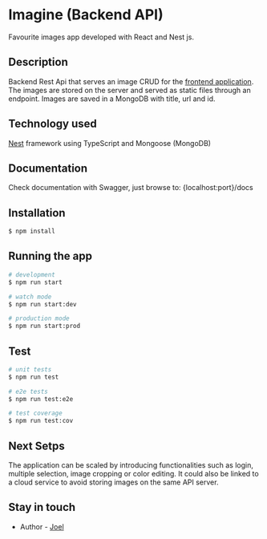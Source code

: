 # Imagine (Backend API)

Favourite images app developed with React and Nest js.

## Description

Backend Rest Api that serves an image CRUD for the [frontend application](https://github.com/letjoel/front-myimages).
The images are stored on the server and served as static files through an endpoint.
Images are saved in a MongoDB with title, url and id.

## Technology used

[Nest](https://github.com/nestjs/nest) framework using TypeScript and Mongoose (MongoDB)

## Documentation

Check documentation with Swagger, just browse to:
{localhost:port}/docs

## Installation

```bash
$ npm install
```

## Running the app

```bash
# development
$ npm run start

# watch mode
$ npm run start:dev

# production mode
$ npm run start:prod
```

## Test

```bash
# unit tests
$ npm run test

# e2e tests
$ npm run test:e2e

# test coverage
$ npm run test:cov
```

## Next Setps

The application can be scaled by introducing functionalities such as login, multiple selection, image cropping or color editing. It could also be linked to a cloud service to avoid storing images on the same API server.

## Stay in touch

- Author - [Joel](https://elniu.dev)
